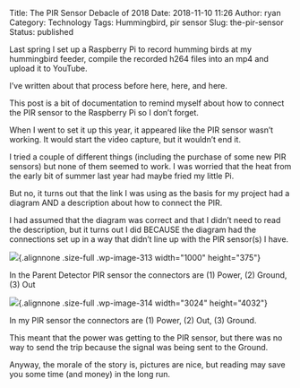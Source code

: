 Title: The PIR Sensor Debacle of 2018
Date: 2018-11-10 11:26
Author: ryan
Category: Technology
Tags: Hummingbird, pir sensor
Slug: the-pir-sensor
Status: published

Last spring I set up a Raspberry Pi to record humming birds at my hummingbird feeder, compile the recorded h264 files into an mp4 and upload it to YouTube.

I’ve written about that process before here, here, and here.

This post is a bit of documentation to remind myself about how to connect the PIR sensor to the Raspberry Pi so I don’t forget.

When I went to set it up this year, it appeared like the PIR sensor wasn’t working. It would start the video capture, but it wouldn’t end it.

I tried a couple of different things (including the purchase of some new PIR sensors) but none of them seemed to work. I was worried that the heat from the early bit of summer last year had maybe fried my little Pi.

But no, it turns out that the link I was using as the basis for my project had a diagram AND a description about how to connect the PIR.

I had assumed that the diagram was correct and that I didn’t need to read the description, but it turns out I did BECAUSE the diagram had the connections set up in a way that didn’t line up with the PIR sensor(s) I have.

![](/images/uploads/2018/11/pir-diagram-1.png){.alignnone .size-full .wp-image-313 width="1000" height="375"}

In the Parent Detector PIR sensor the connectors are (1) Power, (2) Ground, (3) Out

![](/images/uploads/2018/11/IMG_0282.jpg){.alignnone .size-full .wp-image-314 width="3024" height="4032"}

In my PIR sensor the connectors are (1) Power, (2) Out, (3) Ground.

This meant that the power was getting to the PIR sensor, but there was no way to send the trip because the signal was being sent to the Ground.

Anyway, the morale of the story is, pictures are nice, but reading may save you some time (and money) in the long run.
